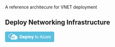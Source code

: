 A reference architecure for VNET deployment

## Deploy Networking Infrastructure
  
<a href="https://portal.azure.com/#create/Microsoft.Template/uri/https%3A%2F%2Fraw.githubusercontent.com%2Fchrismackenzie%2Freference-vnet%2Fchrism%2Ftemplates%2Fvirtualnetwork.azuredeploy.json" target="_blank">
<img src="https://raw.githubusercontent.com/Azure/azure-quickstart-templates/master/1-CONTRIBUTION-GUIDE/images/deploytoazure.png"/>
</a>